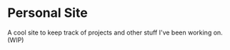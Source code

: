 Personal Site
=======

A cool site to keep track of projects and other stuff I've been working on. (WIP)
